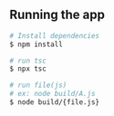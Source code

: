 ## Running the app

```bash
# Install dependencies
$ npm install

# run tsc
$ npx tsc

# run file(js)
# ex: node build/A.js
$ node build/{file.js}
```
